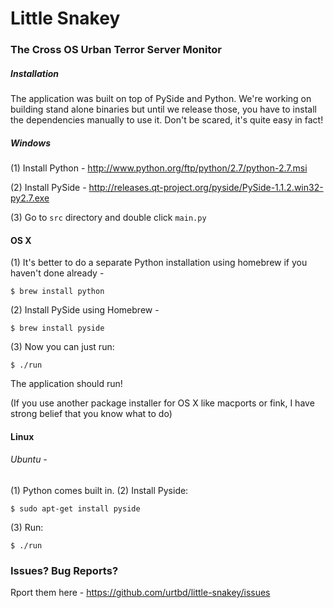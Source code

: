 # Little Snakey

### The Cross OS Urban Terror Server Monitor



##### Installation

The application was built on top of PySide and Python. We're working on building stand alone binaries but until we release those, you have to install the dependencies manually to use it. Don't be scared, it's quite easy in fact!


##### Windows 

(1) Install Python - <a href="http://www.python.org/ftp/python/2.7/python-2.7.msi">http://www.python.org/ftp/python/2.7/python-2.7.msi</a>

(2) Install PySide - <a href="http://releases.qt-project.org/pyside/PySide-1.1.2.win32-py2.7.exe">http://releases.qt-project.org/pyside/PySide-1.1.2.win32-py2.7.exe</a> 

(3) Go to `src` directory and double click `main.py`


#### OS X

(1) It's better to do a separate Python installation using homebrew if you haven't done already - 

    $ brew install python
    
(2) Install PySide using Homebrew -

    $ brew install pyside
    
(3) Now you can just run: 

    $ ./run
    
The application should run!

(If you use another package installer for OS X like macports or fink, I have strong belief that you know what to do)


#### Linux 

###### Ubuntu - 

(1) Python comes built in. 
(2) Install Pyside:
    
    $ sudo apt-get install pyside
(3) Run:
   
    $ ./run
    
    
### Issues? Bug Reports? 

Rport them here - <a href="https://github.com/urtbd/little-snakey/issues">https://github.com/urtbd/little-snakey/issues</a> 

